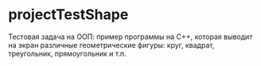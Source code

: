 # projectTestShape
Тестовая задача на ООП: пример программы на C++, которая выводит на экран различные геометрические фигуры: круг, квадрат, треугольник, прямоугольник и т.п.
